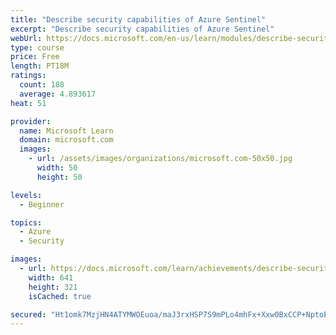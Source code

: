 ```yaml
---
title: "Describe security capabilities of Azure Sentinel"
excerpt: "Describe security capabilities of Azure Sentinel"
webUrl: https://docs.microsoft.com/en-us/learn/modules/describe-security-capabilities-of-azure-sentinel/
type: course
price: Free
length: PT18M
ratings:
  count: 188
  average: 4.893617
heat: 51

provider:
  name: Microsoft Learn
  domain: microsoft.com
  images:
    - url: /assets/images/organizations/microsoft.com-50x50.jpg
      width: 50
      height: 50

levels:
  - Beginner

topics:
  - Azure
  - Security

images:
  - url: https://docs.microsoft.com/learn/achievements/describe-security-capabilities-of-azure-sentinel-social.png
    width: 641
    height: 321
    isCached: true

secured: "Ht1omk7MzjHN4ATYMWOEuoa/maJ3rxHSP7S9mPLo4mhFx+Xxw0BxCCP+NptoEZN2+lMjTk+aKvoOQSHzk9D9LzAv4bujBr7OoieBT5nyWHhU8+5YKGG5pDroC08jCaPNZkUBS70c0TbxyWGRQ0O+YnoeGnvmi4BVn02OFHABdMQkzuLLRqHqupwcdfx3aM1GnpW+bQhXfwDa1Ef6S6ST7y3hG13wkmBgLK143EVtW0751I74gXR3TtD3NyX+v27E4wXwJ4dwPt+pGgJrVezFSAxBeBBV0U497IbxbIDjYQhSVF7v6yUplgyrO2Td+25j5GUxgab5UGXXKz62xD0PUKMUu9cR81WwoIKG/dA/cl2PsW/8BtVOyt7qBAa1UlFuWBh01k7xe6byktKaw9zsvRIi9oA68En75HXvT5++thY=;LEF4SnSmxu+IBLxVVron7Q=="
---
```


